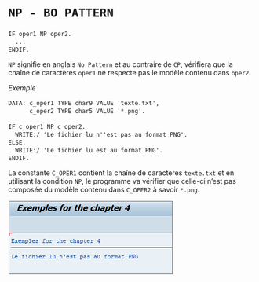 # **`NP - BO PATTERN`**

```JS
IF oper1 NP oper2.
  ...
ENDIF.
```

`NP` signifie en anglais `No Pattern` et au contraire de `CP`, vérifiera que la chaîne de caractères `oper1` ne respecte pas le modèle contenu dans `oper2`.

_Exemple_

```JS
DATA: c_oper1 TYPE char9 VALUE 'texte.txt',
      c_oper2 TYPE char5 VALUE '*.png'.

IF c_oper1 NP c_oper2.
  WRITE:/ 'Le fichier lu n''est pas au format PNG'.
ELSE.
  WRITE:/ 'Le fichier lu est au format PNG'.
ENDIF.
```

La constante `C_OPER1` contient la chaîne de caractères `texte.txt` et en utilisant la condition `NP`, le programme va vérifier que celle-ci n’est pas composée du modèle contenu dans `C_OPER2` à savoir `*.png`.

![](../99%20-%20Ressources/02_Conditions%20-%2010%20-%2001.png)
